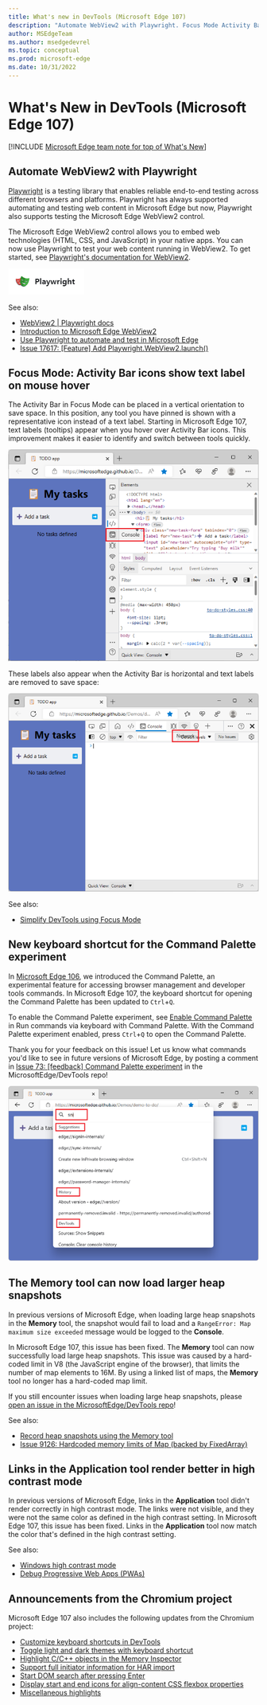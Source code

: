```yaml
---
title: What's new in DevTools (Microsoft Edge 107)
description: "Automate WebView2 with Playwright. Focus Mode Activity Bar icons have tooltips. New shortcut key for Command Palette. Memory tool loads larger heap snapshots. Links in Application tool render in high contrast mode. And more."
author: MSEdgeTeam
ms.author: msedgedevrel
ms.topic: conceptual
ms.prod: microsoft-edge
ms.date: 10/31/2022
---
```

# What's New in DevTools (Microsoft Edge 107)

[!INCLUDE [Microsoft Edge team note for top of What's New](../../includes/edge-whats-new-note.md)]


<!-- ====================================================================== -->
## Automate WebView2 with Playwright

<!-- Subtitle: You can now use Playwright to automate and test web content in the Microsoft Edge WebView2 control. -->

[Playwright](https://playwright.dev) is a testing library that enables reliable end-to-end testing across different browsers and platforms.  Playwright has always supported automating and testing web content in Microsoft Edge but now, Playwright also supports testing the Microsoft Edge WebView2 control.

The Microsoft Edge WebView2 control allows you to embed web technologies (HTML, CSS, and JavaScript) in your native apps.  You can now use Playwright to test your web content running in WebView2.  To get started, see [Playwright's documentation for WebView2](https://playwright.dev/docs/webview2).

![Playwright logo](./devtools-107-images/playwright.png)

See also:
* [WebView2 | Playwright docs](https://playwright.dev/docs/webview2)
* [Introduction to Microsoft Edge WebView2](../../../../webview2/index.md)
* [Use Playwright to automate and test in Microsoft Edge](../../../../playwright/index.md)
* [Issue 17617: [Feature] Add Playwright.WebView2.launch()](https://github.com/microsoft/playwright/issues/17617)


<!-- ====================================================================== -->
## Focus Mode: Activity Bar icons show text label on mouse hover

<!-- Subtitle: When text labels are not visible in the Activity Bar, the name of the tool will appear while hovering over the icon. -->

The Activity Bar in Focus Mode can be placed in a vertical orientation to save space.  In this position, any tool you have pinned is shown with a representative icon instead of a text label.  Starting in Microsoft Edge 107, text labels (tooltips) appear when you hover over Activity Bar icons.  This improvement makes it easier to identify and switch between tools quickly.

![Activity Bar tooltips](./devtools-107-images/activity-bar-tooltips.png)

These labels also appear when the Activity Bar is horizontal and text labels are removed to save space:

![Tooltips for horizontal Activity Bar icons](./devtools-107-images/activity-bar-tooltips-horizontal.png)

See also:
* [Simplify DevTools using Focus Mode](../../../experimental-features/focus-mode.md)


<!-- ====================================================================== -->
## New keyboard shortcut for the Command Palette experiment

<!-- Subtitle: Enable the Command Palette experiment in Microsoft Edge 107 and open it with Ctrl+Q (Command+Q on macOS). -->

In [Microsoft Edge 106](../09/devtools-106.md#introducing-the-command-palette), we introduced the Command Palette, an experimental feature for accessing browser management and developer tools commands.  In Microsoft Edge 107, the keyboard shortcut for opening the Command Palette has been updated to `Ctrl`+`Q`. 

To enable the Command Palette experiment, see [Enable Command Palette](../../../experimental-features/edge-command-palette.md#enable-command-palette) in Run commands via keyboard with Command Palette.  With the Command Palette experiment enabled, press `Ctrl`+`Q` to open the Command Palette.

Thank you for your feedback on this issue! Let us know what commands you'd like to see in future versions of Microsoft Edge, by posting a comment in [Issue 73: [feedback] Command Palette experiment](https://github.com/MicrosoftEdge/DevTools/issues/73) in the MicrosoftEdge/DevTools repo!

![Command Palette](./devtools-107-images/command-palette.png)

<!-- Video recording of feature in action
Refer to attachments: -->

<!-- Before	After -->
 

<!-- ====================================================================== -->
## The Memory tool can now load larger heap snapshots

<!-- Subtitle: In Microsoft Edge 107, the Memory tool no longer reports "RangeError: Map maximum size exceeded" messages when loading a large heap snapshot. -->

In previous versions of Microsoft Edge, when loading large heap snapshots in the **Memory** tool, the snapshot would fail to load and a `RangeError: Map maximum size exceeded` message would be logged to the **Console**.

In Microsoft Edge 107, this issue has been fixed.  The **Memory** tool can now successfully load large heap snapshots.  This issue was caused by a hard-coded limit in V8 (the JavaScript engine of the browser), that limits the number of map elements to 16M.  By using a linked list of maps, the **Memory** tool no longer has a hard-coded map limit.

If you still encounter issues when loading large heap snapshots, please [open an issue in the MicrosoftEdge/DevTools repo](https://github.com/MicrosoftEdge/DevTools/issues/new?assignees=&labels=bug&template=bug.md)!

<!-- ![x](./devtools-107-images/x.png) -->
<!-- re-use the attached screenshot if you want to show the `RangeError` Console message.
or for new screenshot:
1.	Open Edge Beta or any of the insider channels. Just ensure you're on version 107 or later by navigating to edge://version
2.	Navigate to: Microsoft Edge DevTools documentation - Microsoft Edge Development | Microsoft Learn
3.	Open DevTools > Memory
4.	Take a heap snapshot by selecting "Take snapshot"
5.	Select an object to show its retainers
6.	take a screenshot
-->

See also:
* [Record heap snapshots using the Memory tool](../../../memory-problems/heap-snapshots.md)
* [Issue 9126: Hardcoded memory limits of Map (backed by FixedArray)](https://bugs.chromium.org/p/v8/issues/detail?id=9126)


<!-- ====================================================================== -->
## Links in the Application tool render better in high contrast mode

<!-- Subtitle: In previous versions of Microsoft Edge, links in the Application tool weren't rendering correctly. In Microsoft Edge 107, this issue has been fixed. -->

In previous versions of Microsoft Edge, links in the **Application** tool didn't render correctly in high contrast mode.  The links were not visible, and they were not the same color as defined in the high contrast setting.  In Microsoft Edge 107, this issue has been fixed.  Links in the **Application** tool now match the color that's defined in the high contrast setting.

<!-- ![x](./devtools-107-images/x.png) -->
<!-- 
1. Open Edge Beta or any of the other Insider channels. Navigate to edge://version and ensure you're on version 107+.
2. Navigate to: pwamp (microsoftedge.github.io).
3. Open DevTools > Application.
4. From the Windows OS, open the Start menu and enter in "Contrast themes".
5. Under Contrast themes, select one of the themes and select "Apply".
6. Take a screenshot of the Application tool and draw red highlight boxes around the links.
See attached image for reference.  If want to show previous behavior, repeat steps in Edge 106 (which is currently in Stable).
-->
 
<!-- Video recording of feature in action
Refer to the attachment -->
 
See also:
* [Windows high contrast mode](/fluent-ui/web-components/design-system/high-contrast)
* [Debug Progressive Web Apps (PWAs)](../../../progressive-web-apps/index.md)


<!-- ====================================================================== -->
## Announcements from the Chromium project

Microsoft Edge 107 also includes the following updates from the Chromium project:

* [Customize keyboard shortcuts in DevTools](https://developer.chrome.com/blog/new-in-devtools-107/#shortcuts)
* [Toggle light and dark themes with keyboard shortcut](https://developer.chrome.com/blog/new-in-devtools-107/#toggle-themes)
* [Highlight C/C++ objects in the Memory Inspector](https://developer.chrome.com/blog/new-in-devtools-107/#memory)
* [Support full initiator information for HAR import](https://developer.chrome.com/blog/new-in-devtools-107/#har)
* [Start DOM search after pressing Enter](https://developer.chrome.com/blog/new-in-devtools-107/#search-type)
* [Display start and end icons for align-content CSS flexbox properties](https://developer.chrome.com/blog/new-in-devtools-107/#flexbox)
* [Miscellaneous highlights](https://developer.chrome.com/blog/new-in-devtools-107/#misc)


<!-- ====================================================================== -->
<!-- uncomment if content is copied from developer.chrome.com to this page -->

<!-- > [!NOTE]
> Portions of this page are modifications based on work created and [shared by Google](https://developers.google.com/terms/site-policies) and used according to terms described in the [Creative Commons Attribution 4.0 International License](https://creativecommons.org/licenses/by/4.0).
> The original page for announcements from the Chromium project is [What's New in DevTools (Chrome 107)](https://developer.chrome.com/blog/new-in-devtools-107) and is authored by [Jecelyn Yeen](https://developers.google.com/web/resources/contributors#jecelynyeen) (Developer advocate working on Chrome DevTools at Google). -->


<!-- ====================================================================== -->
<!-- uncomment if content is copied from developer.chrome.com to this page -->

<!-- [![Creative Commons License](../../../../media/cc-logo/88x31.png)](https://creativecommons.org/licenses/by/4.0)
This work is licensed under a [Creative Commons Attribution 4.0 International License](https://creativecommons.org/licenses/by/4.0). -->
